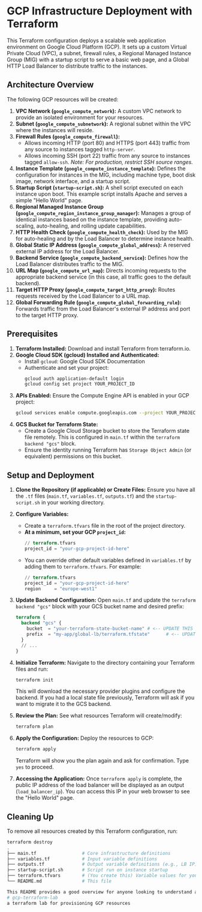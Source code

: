# GCP Infrastructure Deployment with Terraform

This Terraform configuration deploys a scalable web application environment on Google Cloud Platform (GCP). It sets up a custom Virtual Private Cloud (VPC), a subnet, firewall rules, a Regional Managed Instance Group (MIG) with a startup script to serve a basic web page, and a Global HTTP Load Balancer to distribute traffic to the instances.

## Architecture Overview

The following GCP resources will be created:

1.  **VPC Network (`google_compute_network`):** A custom VPC network to provide an isolated environment for your resources.
2.  **Subnet (`google_compute_subnetwork`):** A regional subnet within the VPC where the instances will reside.
3.  **Firewall Rules (`google_compute_firewall`):**
    *   Allows incoming HTTP (port 80) and HTTPS (port 443) traffic from any source to instances tagged `http-server`.
    *   Allows incoming SSH (port 22) traffic from any source to instances tagged `allow-ssh`. *Note: For production, restrict SSH source ranges.*
4.  **Instance Template (`google_compute_instance_template`):** Defines the configuration for instances in the MIG, including machine type, boot disk image, network interface, and a startup script.
5.  **Startup Script (`startup-script.sh`):** A shell script executed on each instance upon boot. This example script installs Apache and serves a simple "Hello World" page.
6.  **Regional Managed Instance Group (`google_compute_region_instance_group_manager`):** Manages a group of identical instances based on the instance template, providing auto-scaling, auto-healing, and rolling update capabilities.
7.  **HTTP Health Check (`google_compute_health_check`):** Used by the MIG for auto-healing and by the Load Balancer to determine instance health.
8.  **Global Static IP Address (`google_compute_global_address`):** A reserved external IP address for the Load Balancer.
9.  **Backend Service (`google_compute_backend_service`):** Defines how the Load Balancer distributes traffic to the MIG.
10. **URL Map (`google_compute_url_map`):** Directs incoming requests to the appropriate backend service (in this case, all traffic goes to the default backend).
11. **Target HTTP Proxy (`google_compute_target_http_proxy`):** Routes requests received by the Load Balancer to a URL map.
12. **Global Forwarding Rule (`google_compute_global_forwarding_rule`):** Forwards traffic from the Load Balancer's external IP address and port to the target HTTP proxy.

## Prerequisites

1.  **Terraform Installed:** Download and install Terraform from terraform.io.
2.  **Google Cloud SDK (gcloud) Installed and Authenticated:**
    *   Install `gcloud`: Google Cloud SDK Documentation
    *   Authenticate and set your project:
        ```bash
        gcloud auth application-default login
        gcloud config set project YOUR_PROJECT_ID
        ```
3.  **APIs Enabled:** Ensure the Compute Engine API is enabled in your GCP project:
    ```bash
    gcloud services enable compute.googleapis.com --project YOUR_PROJECT_ID
    ```
4.  **GCS Bucket for Terraform State:**
    *   Create a Google Cloud Storage bucket to store the Terraform state file remotely. This is configured in `main.tf` within the `terraform backend "gcs"` block.
    *   Ensure the identity running Terraform has `Storage Object Admin` (or equivalent) permissions on this bucket.

## Setup and Deployment

1.  **Clone the Repository (if applicable) or Create Files:**
    Ensure you have all the `.tf` files (`main.tf`, `variables.tf`, `outputs.tf`) and the `startup-script.sh` in your working directory.

2.  **Configure Variables:**
    *   Create a `terraform.tfvars` file in the root of the project directory.
    *   **At a minimum, set your GCP `project_id`:**
        ```terraform
        // terraform.tfvars
        project_id = "your-gcp-project-id-here"
        ```
    *   You can override other default variables defined in `variables.tf` by adding them to `terraform.tfvars`. For example:
        ```terraform
        // terraform.tfvars
        project_id = "your-gcp-project-id-here"
        region     = "europe-west1"
        ```

3.  **Update Backend Configuration:**
    Open `main.tf` and update the `terraform backend "gcs"` block with your GCS bucket name and desired prefix:
    ```terraform
    terraform {
      backend "gcs" {
        bucket  = "your-terraform-state-bucket-name" # <-- UPDATE THIS
        prefix  = "my-app/global-lb/terraform.tfstate"      # <-- UPDATE THIS (optional, but recommended)
      }
      // ...
    }
    ```

4.  **Initialize Terraform:**
    Navigate to the directory containing your Terraform files and run:
    ```bash
    terraform init
    ```
    This will download the necessary provider plugins and configure the backend. If you had a local state file previously, Terraform will ask if you want to migrate it to the GCS backend.

5.  **Review the Plan:**
    See what resources Terraform will create/modify:
    ```bash
    terraform plan
    ```

6.  **Apply the Configuration:**
    Deploy the resources to GCP:
    ```bash
    terraform apply
    ```
    Terraform will show you the plan again and ask for confirmation. Type `yes` to proceed.

7.  **Accessing the Application:**
    Once `terraform apply` is complete, the public IP address of the load balancer will be displayed as an output (`load_balancer_ip`). You can access this IP in your web browser to see the "Hello World" page.

## Cleaning Up

To remove all resources created by this Terraform configuration, run:
```bash
terraform destroy
.
├── main.tf                 # Core infrastructure definitions
├── variables.tf            # Input variable definitions
├── outputs.tf              # Output variable definitions (e.g., LB IP)
├── startup-script.sh       # Script run on instance startup
├── terraform.tfvars        # (You create this) Variable values for your deployment
└── README.md               # This file

This README provides a good overview for anyone looking to understand and use your Terraform setup. You can adjust the details as needed, especially the "Update Backend Configuration" section if you decide to pre-fill the bucket name or provide more specific instructions.
# gcp-terraform-lab
a terraform lab for provisioning GCP resources
